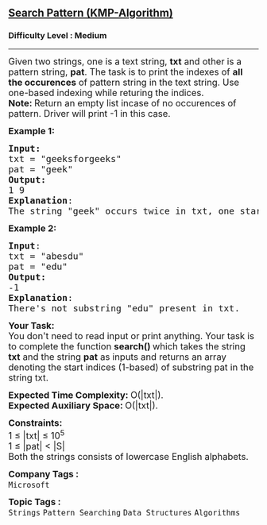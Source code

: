 <h2><a href="https://www.geeksforgeeks.org/problems/search-pattern0205/1?utm_source=geeksforgeeks&utm_medium=newui_home&utm_campaign=potd">Search Pattern (KMP-Algorithm)</a></h2><h3>Difficulty Level : Medium</h3><hr><div class="problems_problem_content__Xm_eO"><p><span style="font-size: 18px;">Given two strings, one is a text string,&nbsp;<strong>txt</strong> and other is a pattern string, <strong>pat</strong>. The task is to print the indexes of <strong>all the occurences</strong> of pattern string in the text string. Use one-based indexing while returing the indices.&nbsp;<br><strong>Note:&nbsp;</strong>Return an empty list incase of no occurences of pattern. Driver will print -1 in this case.<br></span></p>
<p><span style="font-size: 18px;"><strong>Example 1:</strong></span></p>
<pre><span style="font-size: 18px;"><strong>Input:</strong>
txt = "geeksforgeeks"<br>pat = "geek"
<strong>Output:</strong> <br>1 9
<strong>Explanation</strong>: <br>The string "geek" occurs twice in txt, one starts are index 1 and the other at index 9. </span>
</pre>
<p><span style="font-size: 18px;"><strong>Example 2:</strong></span></p>
<pre><span style="font-size: 18px;"><strong>Input</strong>: 
txt = "abesdu"<br>pat = "edu"
<strong>Output:</strong> <br>-1
<strong>Explanation</strong>: <br>There's not substring "edu" present in txt.</span>
</pre>
<p><span style="font-size: 18px;"><strong>Your Task:</strong><br>You don't need to read input or print anything. Your task is to complete the function&nbsp;<strong>search()&nbsp;</strong>which takes the string <strong>txt</strong>&nbsp;and the string <strong>pat</strong> as inputs and returns an array denoting the start indices (1-based) of substring pat in the string txt.&nbsp;<br></span></p>
<p><span style="font-size: 18px;"><strong>Expected Time Complexity: </strong>O(|txt|).<br><strong>Expected Auxiliary Space:&nbsp;</strong>O(|txt|).</span></p>
<p><span style="font-size: 18px;"><strong>Constraints:</strong><br>1 ≤ |txt| ≤ 10<sup>5</sup><br>1 ≤ |pat| &lt; |S|<br>Both the strings consists of lowercase English alphabets.</span></p></div><p><span style=font-size:18px><strong>Company Tags : </strong><br><code>Microsoft</code>&nbsp;<br><p><span style=font-size:18px><strong>Topic Tags : </strong><br><code>Strings</code>&nbsp;<code>Pattern Searching</code>&nbsp;<code>Data Structures</code>&nbsp;<code>Algorithms</code>&nbsp;
